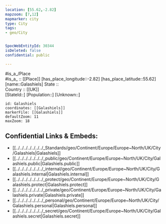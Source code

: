```yaml
---
location: [55.62,-2.82] 
mapzoom: [7,12] 
mapmarker: city 
type: City
tags:
- geo/City


SpocWebEntityId: 30344
isDeleted: false
confidential: public

---
```

#is_a_/Place  
#is_a_ :: [[Place]] 
[has_place_longitude::-2.82] 
[has_place_latitude::55.62] 
[name::Galashiels] 
State ::  
Country :: [[UK]]  
[StateId::] 
[Population::] 
[Unknown::] 


```leaflet
id: Galashiels
coordinates: [[Galashiels]] 
markerFile: [[Galashiels]] 
defaultZoom: 11 
maxZoom: 18
```


## Confidential Links & Embeds: 
- [[../../../../../../../_Standards/geo/Continent/Europe/Europe~North/UK/City/Galashiels|Galashiels]] 
- [[../../../../../../../_public/geo/Continent/Europe/Europe~North/UK/City/Galashiels.public|Galashiels.public]] 
- [[../../../../../../../_internal/geo/Continent/Europe/Europe~North/UK/City/Galashiels.internal|Galashiels.internal]] 
- [[../../../../../../../_protect/geo/Continent/Europe/Europe~North/UK/City/Galashiels.protect|Galashiels.protect]] 
- [[../../../../../../../_private/geo/Continent/Europe/Europe~North/UK/City/Galashiels.private|Galashiels.private]] 
- [[../../../../../../../_personal/geo/Continent/Europe/Europe~North/UK/City/Galashiels.personal|Galashiels.personal]] 
- [[../../../../../../../_secret/geo/Continent/Europe/Europe~North/UK/City/Galashiels.secret|Galashiels.secret]] 
